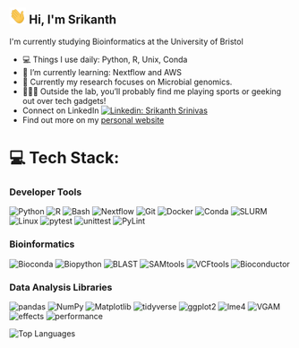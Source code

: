 <div align="leftaligned ">
  <h2>
    <img src="https://raw.githubusercontent.com/khaeuk/khaeuk/master/assets/wave.gif" width="30px">  Hi, I'm Srikanth 
  </h2>
</div>  

I'm currently studying Bioinformatics at the University of Bristol   


- 💻 Things I use daily: Python, R, Unix, Conda
- 🌱 I’m currently learning: Nextflow and AWS
- 🧬 Currently my research focuses on Microbial genomics.
- 🧗‍♂️🏸 Outside the lab, you’ll probably find me playing sports or geeking out over tech gadgets!
- Connect on LinkedIn [![Linkedin: Srikanth Srinivas](https://img.shields.io/badge/-SrikanthSrinivas-blue?style=flat-square&logo=Linkedin&logoColor=white&link=https://www.linkedin.com/in/srikanthsrinivas27)](https://www.linkedin.com/in/srikanthsrinivas27)  
- Find out more on my [personal website](https://srikanth-srinvas.github.io/)  


# 💻 Tech Stack:

### Developer Tools

![Python](https://img.shields.io/badge/Python-%233776AB.svg?style=for-the-badge&logo=python&logoColor=white)
![R](https://img.shields.io/badge/R-%23276DC3.svg?style=for-the-badge&logo=r&logoColor=white)
![Bash](https://img.shields.io/badge/Bash-%23121011.svg?style=for-the-badge&logo=gnu-bash&logoColor=white)
![Nextflow](https://img.shields.io/badge/Nextflow-%233ac4a7.svg?style=for-the-badge&logo=nextflow&logoColor=white)
![Git](https://img.shields.io/badge/Git-%23F05032.svg?style=for-the-badge&logo=git&logoColor=white)
![Docker](https://img.shields.io/badge/Docker-%232496ED.svg?style=for-the-badge&logo=docker&logoColor=white)
![Conda](https://img.shields.io/badge/conda-%23342B2B.svg?style=for-the-badge&logo=anaconda&logoColor=white)
![SLURM](https://img.shields.io/badge/SLURM-orange?style=for-the-badge)
![Linux](https://img.shields.io/badge/Linux-FCC624?style=for-the-badge&logo=linux&logoColor=black)
![pytest](https://img.shields.io/badge/pytest-%23C22333.svg?style=for-the-badge&logo=pytest&logoColor=white)
![unittest](https://img.shields.io/badge/unittest-%23150458.svg?style=for-the-badge&logo=python&logoColor=white)
![PyLint](https://img.shields.io/badge/PyLint-%2300B4CC.svg?style=for-the-badge&logo=python&logoColor=white)


### Bioinformatics
![Bioconda](https://img.shields.io/badge/Bioconda-%23008080.svg?style=for-the-badge&logo=conda-forge&logoColor=white)
![Biopython](https://img.shields.io/badge/Biopython-orange?style=for-the-badge)
![BLAST](https://img.shields.io/badge/BLAST-blue?style=for-the-badge)
![SAMtools](https://img.shields.io/badge/SAMtools-green?style=for-the-badge)
![VCFtools](https://img.shields.io/badge/VCFtools-blueviolet?style=for-the-badge)
![Bioconductor](https://img.shields.io/badge/Bioconductor-darkgreen?style=for-the-badge)

### Data Analysis Libraries

![pandas](https://img.shields.io/badge/pandas-%23150458.svg?style=for-the-badge&logo=pandas&logoColor=white)
![NumPy](https://img.shields.io/badge/numpy-%23013243.svg?style=for-the-badge&logo=numpy&logoColor=white)
![Matplotlib](https://img.shields.io/badge/Matplotlib-%23E34F26.svg?style=for-the-badge&logo=matplotlib&logoColor=white)
![tidyverse](https://img.shields.io/badge/Tidyverse-%231075BD.svg?style=for-the-badge&logo=tidyverse&logoColor=white)
![ggplot2](https://img.shields.io/badge/ggplot2-%23E34F26.svg?style=for-the-badge&logo=r&logoColor=white)
![lme4](https://img.shields.io/badge/lme4-%231075BD.svg?style=for-the-badge&logo=r&logoColor=white)
![VGAM](https://img.shields.io/badge/VGAM-%231075BD.svg?style=for-the-badge&logo=r&logoColor=white)
![effects](https://img.shields.io/badge/effects-%231075BD.svg?style=for-the-badge&logo=r&logoColor=white)
![performance](https://img.shields.io/badge/performance-%231075BD.svg?style=for-the-badge&logo=r&logoColor=white)



![Top Languages](https://github-readme-stats.vercel.app/api/top-langs/?username=srikanth-srinvas&layout=compact&theme=radical)  

